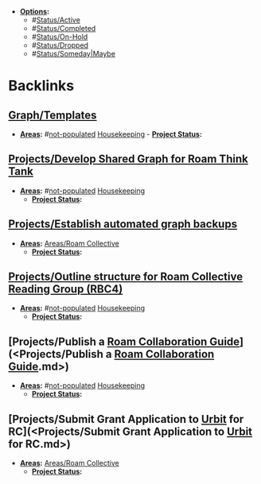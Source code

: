 - **[Options](<Options.md>):**
    - #[Status/Active](<Status/Active.md>)
    - #[Status/Completed](<Status/Completed.md>)
    - #[Status/On-Hold](<Status/On-Hold.md>)
    - #[Status/Dropped](<Status/Dropped.md>)
    - #[Status/Someday|Maybe](<Status/Someday|Maybe.md>)

# Backlinks
## [Graph/Templates](<Graph/Templates.md>)
- **[Areas](<Areas.md>):** #[not-populated](<not-populated.md>) [Housekeeping](<Housekeeping.md>)
                - **[Project Status](<Project Status.md>):**

## [Projects/Develop Shared Graph for Roam Think Tank](<Projects/Develop Shared Graph for Roam Think Tank.md>)
- **[Areas](<Areas.md>):** #[not-populated](<not-populated.md>) [Housekeeping](<Housekeeping.md>)
    - **[Project Status](<Project Status.md>):**

## [Projects/Establish automated graph backups](<Projects/Establish automated graph backups.md>)
- **[Areas](<Areas.md>):** [Areas/Roam Collective](<Areas/Roam Collective.md>)
    - **[Project Status](<Project Status.md>):**

## [Projects/Outline structure for Roam Collective Reading Group (RBC4)](<Projects/Outline structure for Roam Collective Reading Group (RBC4).md>)
- **[Areas](<Areas.md>):** #[not-populated](<not-populated.md>) [Housekeeping](<Housekeeping.md>)
    - **[Project Status](<Project Status.md>):**

## [Projects/Publish a [Roam Collaboration Guide](<Roam Collaboration Guide.md>)](<Projects/Publish a [Roam Collaboration Guide](<Roam Collaboration Guide.md>).md>)
- **[Areas](<Areas.md>):** #[not-populated](<not-populated.md>) [Housekeeping](<Housekeeping.md>)
    - **[Project Status](<Project Status.md>):**

## [Projects/Submit Grant Application to [Urbit](<Urbit.md>) for RC](<Projects/Submit Grant Application to [Urbit](<Urbit.md>) for RC.md>)
- **[Areas](<Areas.md>):** [Areas/Roam Collective](<Areas/Roam Collective.md>) 
    - **[Project Status](<Project Status.md>):**

